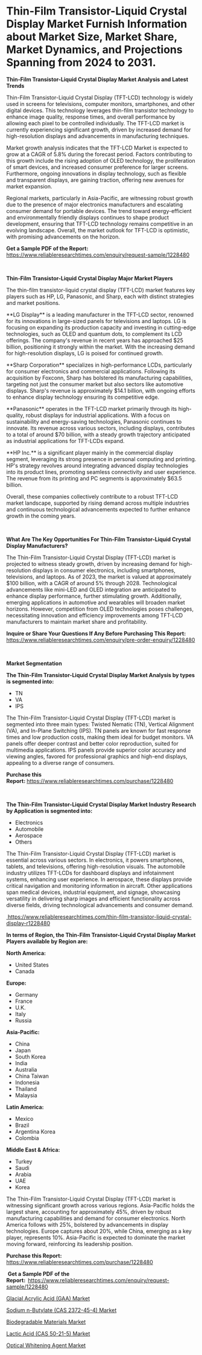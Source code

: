 <p><h1>Thin-Film Transistor-Liquid Crystal Display Market Furnish Information about Market Size, Market Share, Market Dynamics, and Projections Spanning from 2024 to 2031.</h1></p><p><strong>Thin-Film Transistor-Liquid Crystal Display Market Analysis and Latest Trends</strong></p>
<p><p>Thin-Film Transistor-Liquid Crystal Display (TFT-LCD) technology is widely used in screens for televisions, computer monitors, smartphones, and other digital devices. This technology leverages thin-film transistor technology to enhance image quality, response times, and overall performance by allowing each pixel to be controlled individually. The TFT-LCD market is currently experiencing significant growth, driven by increased demand for high-resolution displays and advancements in manufacturing techniques.</p><p>Market growth analysis indicates that the TFT-LCD Market is expected to grow at a CAGR of 5.8% during the forecast period. Factors contributing to this growth include the rising adoption of OLED technology, the proliferation of smart devices, and increased consumer preference for larger screens. Furthermore, ongoing innovations in display technology, such as flexible and transparent displays, are gaining traction, offering new avenues for market expansion.</p><p>Regional markets, particularly in Asia-Pacific, are witnessing robust growth due to the presence of major electronics manufacturers and escalating consumer demand for portable devices. The trend toward energy-efficient and environmentally friendly displays continues to shape product development, ensuring that TFT-LCD technology remains competitive in an evolving landscape. Overall, the market outlook for TFT-LCD is optimistic, with promising advancements on the horizon.</p></p>
<p><strong>Get a Sample PDF of the Report:&nbsp;</strong> <a href="https://www.reliableresearchtimes.com/enquiry/request-sample/1228480?utm_campaign=1454&utm_medium=2&utm_source=Github&utm_content=ia&utm_term=15102024&utm_id=thin-film-transistor-liquid-crystal-display">https://www.reliableresearchtimes.com/enquiry/request-sample/1228480</a></p>
<p>&nbsp;</p>
<p><strong>Thin-Film Transistor-Liquid Crystal Display Major Market Players</strong></p>
<p><p>The thin-film transistor-liquid crystal display (TFT-LCD) market features key players such as HP, LG, Panasonic, and Sharp, each with distinct strategies and market positions.</p><p>**LG Display** is a leading manufacturer in the TFT-LCD sector, renowned for its innovations in large-sized panels for televisions and laptops. LG is focusing on expanding its production capacity and investing in cutting-edge technologies, such as OLED and quantum dots, to complement its LCD offerings. The company's revenue in recent years has approached $25 billion, positioning it strongly within the market. With the increasing demand for high-resolution displays, LG is poised for continued growth.</p><p>**Sharp Corporation** specializes in high-performance LCDs, particularly for consumer electronics and commercial applications. Following its acquisition by Foxconn, Sharp has bolstered its manufacturing capabilities, targeting not just the consumer market but also sectors like automotive displays. Sharp's revenue is approximately $14.1 billion, with ongoing efforts to enhance display technology ensuring its competitive edge.</p><p>**Panasonic** operates in the TFT-LCD market primarily through its high-quality, robust displays for industrial applications. With a focus on sustainability and energy-saving technologies, Panasonic continues to innovate. Its revenue across various sectors, including displays, contributes to a total of around $70 billion, with a steady growth trajectory anticipated as industrial applications for TFT-LCDs expand.</p><p>**HP Inc.** is a significant player mainly in the commercial display segment, leveraging its strong presence in personal computing and printing. HP's strategy revolves around integrating advanced display technologies into its product lines, promoting seamless connectivity and user experience. The revenue from its printing and PC segments is approximately $63.5 billion.</p><p>Overall, these companies collectively contribute to a robust TFT-LCD market landscape, supported by rising demand across multiple industries and continuous technological advancements expected to further enhance growth in the coming years.</p></p>
<p>&nbsp;</p>
<p><strong>What Are The Key Opportunities For Thin-Film Transistor-Liquid Crystal Display Manufacturers?</strong></p>
<p><p>The Thin-Film Transistor-Liquid Crystal Display (TFT-LCD) market is projected to witness steady growth, driven by increasing demand for high-resolution displays in consumer electronics, including smartphones, televisions, and laptops. As of 2023, the market is valued at approximately $100 billion, with a CAGR of around 5% through 2028. Technological advancements like mini-LED and OLED integration are anticipated to enhance display performance, further stimulating growth. Additionally, emerging applications in automotive and wearables will broaden market horizons. However, competition from OLED technologies poses challenges, necessitating innovation and efficiency improvements among TFT-LCD manufacturers to maintain market share and profitability.</p></p>
<p><strong>Inquire or Share Your Questions If Any Before Purchasing This Report:</strong> <a href="https://www.reliableresearchtimes.com/enquiry/pre-order-enquiry/1228480?utm_campaign=1454&utm_medium=2&utm_source=Github&utm_content=ia&utm_term=15102024&utm_id=thin-film-transistor-liquid-crystal-display">https://www.reliableresearchtimes.com/enquiry/pre-order-enquiry/1228480</a></p>
<p>&nbsp;</p>
<p><strong>Market Segmentation</strong></p>
<p><strong>The Thin-Film Transistor-Liquid Crystal Display Market Analysis by types is segmented into:</strong></p>
<p><ul><li>TN</li><li>VA</li><li>IPS</li></ul></p>
<p><p>The Thin-Film Transistor-Liquid Crystal Display (TFT-LCD) market is segmented into three main types: Twisted Nematic (TN), Vertical Alignment (VA), and In-Plane Switching (IPS). TN panels are known for fast response times and low production costs, making them ideal for budget monitors. VA panels offer deeper contrast and better color reproduction, suited for multimedia applications. IPS panels provide superior color accuracy and viewing angles, favored for professional graphics and high-end displays, appealing to a diverse range of consumers.</p></p>
<p><strong>Purchase this Report:&nbsp;</strong><a href="https://www.reliableresearchtimes.com/purchase/1228480?utm_campaign=1454&utm_medium=2&utm_source=Github&utm_content=ia&utm_term=15102024&utm_id=thin-film-transistor-liquid-crystal-display">https://www.reliableresearchtimes.com/purchase/1228480</a></p>
<p>&nbsp;</p>
<p><strong>The Thin-Film Transistor-Liquid Crystal Display Market Industry Research by Application is segmented into:</strong></p>
<p><ul><li>Electronics</li><li>Automobile</li><li>Aerospace</li><li>Others</li></ul></p>
<p><p>The Thin-Film Transistor-Liquid Crystal Display (TFT-LCD) market is essential across various sectors. In electronics, it powers smartphones, tablets, and televisions, offering high-resolution visuals. The automobile industry utilizes TFT-LCDs for dashboard displays and infotainment systems, enhancing user experience. In aerospace, these displays provide critical navigation and monitoring information in aircraft. Other applications span medical devices, industrial equipment, and signage, showcasing versatility in delivering sharp images and efficient functionality across diverse fields, driving technological advancements and consumer demand.</p></p>
<p><a href="https://www.reliableresearchtimes.com/thin-film-transistor-liquid-crystal-display-r1228480?utm_campaign=1454&utm_medium=2&utm_source=Github&utm_content=ia&utm_term=15102024&utm_id=thin-film-transistor-liquid-crystal-display">&nbsp;https://www.reliableresearchtimes.com/thin-film-transistor-liquid-crystal-display-r1228480</a></p>
<p><strong>In terms of Region, the Thin-Film Transistor-Liquid Crystal Display Market Players available by Region are:</strong></p>
<p>
    <p> <strong> North America: </strong>
        <ul>
            <li>United States</li>
            <li>Canada</li>
        </ul>
        </p> 
    <p> <strong> Europe: </strong>
        <ul>
            <li>Germany</li>
            <li>France</li>
            <li>U.K.</li>
            <li>Italy</li>
            <li>Russia</li>
        </ul>
        </p> 
    <p> <strong> Asia-Pacific: </strong>
        <ul>
            <li>China</li>
            <li>Japan</li>
            <li>South Korea</li>
            <li>India</li>
            <li>Australia</li>
            <li>China Taiwan</li>
            <li>Indonesia</li>
            <li>Thailand</li>
            <li>Malaysia</li>
        </ul>
        </p> 
    <p> <strong> Latin America: </strong>
        <ul>
            <li>Mexico</li>
            <li>Brazil</li>
            <li>Argentina Korea</li>
            <li>Colombia</li>
        </ul>
        </p> 
    <p> <strong> Middle East & Africa: </strong>
        <ul>
            <li>Turkey</li>
            <li>Saudi</li>
            <li>Arabia</li>
            <li>UAE</li>
            <li>Korea</li>
        </ul>
    </p>
    </p>
<p><p>The Thin-Film Transistor-Liquid Crystal Display (TFT-LCD) market is witnessing significant growth across various regions. Asia-Pacific holds the largest share, accounting for approximately 45%, driven by robust manufacturing capabilities and demand for consumer electronics. North America follows with 25%, bolstered by advancements in display technologies. Europe captures about 20%, while China, emerging as a key player, represents 10%. Asia-Pacific is expected to dominate the market moving forward, reinforcing its leadership position.</p></p>
<p><strong>Purchase this Report: </strong><a href="https://www.reliableresearchtimes.com/purchase/1228480?utm_campaign=1454&utm_medium=2&utm_source=Github&utm_content=ia&utm_term=15102024&utm_id=thin-film-transistor-liquid-crystal-display">https://www.reliableresearchtimes.com/purchase/1228480</a></p>
<p>&nbsp;<strong>Get a Sample PDF of the Report:&nbsp;&nbsp;</strong><a href="https://www.reliableresearchtimes.com/enquiry/request-sample/1228480?utm_campaign=1454&utm_medium=2&utm_source=Github&utm_content=ia&utm_term=15102024&utm_id=thin-film-transistor-liquid-crystal-display">https://www.reliableresearchtimes.com/enquiry/request-sample/1228480</a></p>
<p><strong></strong></p>
<p><p><a href="https://www.linkedin.com/pulse/deep-dive-glacial-acrylic-acid-gaa-market-itstrends-segmentation-pwiae?trk=public_post_embed_feed-article-content&utm_campaign=1454&utm_medium=2&utm_source=Github&utm_content=ia&utm_term=15102024&utm_id=thin-film-transistor-liquid-crystal-display">Glacial Acrylic Acid (GAA) Market</a></p><p><a href="https://www.linkedin.com/pulse/global-perspectives-sodium-n-butylate-cas-2372-45-4-market-pdgaf?trk=public_post_embed_feed-article-content&utm_campaign=1454&utm_medium=2&utm_source=Github&utm_content=ia&utm_term=15102024&utm_id=thin-film-transistor-liquid-crystal-display">Sodium n-Butylate (CAS 2372-45-4) Market</a></p><p><a href="https://www.linkedin.com/pulse/biodegradable-materials-sector-surge-43-growth-roadmap-2031-xli1f?trk=public_post_embed_feed-article-content&utm_campaign=1454&utm_medium=2&utm_source=Github&utm_content=ia&utm_term=15102024&utm_id=thin-film-transistor-liquid-crystal-display">Biodegradable Materials Market</a></p><p><a href="https://www.linkedin.com/pulse/lactic-acid-cas-50-21-5-market-shifts-strategic-analysis-jfymf?trk=public_post_embed_feed-article-content&utm_campaign=1454&utm_medium=2&utm_source=Github&utm_content=ia&utm_term=15102024&utm_id=thin-film-transistor-liquid-crystal-display">Lactic Acid (CAS 50-21-5) Market</a></p><p><a href="https://www.linkedin.com/pulse/optical-whitening-agent-market-report-product-type-end-use-ow5mf?trk=public_post_embed_feed-article-content&utm_campaign=1454&utm_medium=2&utm_source=Github&utm_content=ia&utm_term=15102024&utm_id=thin-film-transistor-liquid-crystal-display">Optical Whitening Agent Market</a></p></p>